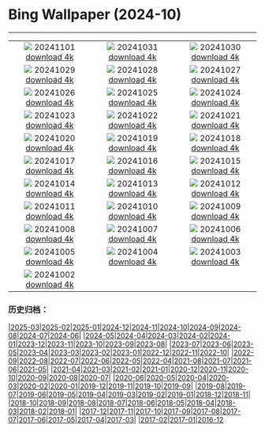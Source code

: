 # Bing Wallpaper (2024-10)
**************
| | | |
| :----: | :----: | :----: |
| ![](https://www.bing.com/th?id=OHR.VineyardsBlackForestFall_ZH-CN6767078591_1920x1080.jpg) 20241101 [download 4k](https://www.bing.com/th?id=OHR.VineyardsBlackForestFall_ZH-CN6767078591_UHD.jpg) | ![](https://www.bing.com/th?id=OHR.GargoyleParis_ZH-CN1668628241_1920x1080.jpg) 20241031 [download 4k](https://www.bing.com/th?id=OHR.GargoyleParis_ZH-CN1668628241_UHD.jpg) | ![](https://www.bing.com/th?id=OHR.HauntedEdinburgh_ZH-CN1461834159_1920x1080.jpg) 20241030 [download 4k](https://www.bing.com/th?id=OHR.HauntedEdinburgh_ZH-CN1461834159_UHD.jpg) |
| ![](https://www.bing.com/th?id=OHR.GreatOwl_ZH-CN1259534922_1920x1080.jpg) 20241029 [download 4k](https://www.bing.com/th?id=OHR.GreatOwl_ZH-CN1259534922_UHD.jpg) | ![](https://www.bing.com/th?id=OHR.PumpkinMist_ZH-CN0898655859_1920x1080.jpg) 20241028 [download 4k](https://www.bing.com/th?id=OHR.PumpkinMist_ZH-CN0898655859_UHD.jpg) | ![](https://www.bing.com/th?id=OHR.PolarBearHug_ZH-CN0696077546_1920x1080.jpg) 20241027 [download 4k](https://www.bing.com/th?id=OHR.PolarBearHug_ZH-CN0696077546_UHD.jpg) |
| ![](https://www.bing.com/th?id=OHR.GhostForest_ZH-CN9648216213_1920x1080.jpg) 20241026 [download 4k](https://www.bing.com/th?id=OHR.GhostForest_ZH-CN9648216213_UHD.jpg) | ![](https://www.bing.com/th?id=OHR.MontBlancMassif_ZH-CN9172264924_1920x1080.jpg) 20241025 [download 4k](https://www.bing.com/th?id=OHR.MontBlancMassif_ZH-CN9172264924_UHD.jpg) | ![](https://www.bing.com/th?id=OHR.BodieCalifornia_ZH-CN8941360519_1920x1080.jpg) 20241024 [download 4k](https://www.bing.com/th?id=OHR.BodieCalifornia_ZH-CN8941360519_UHD.jpg) |
| ![](https://www.bing.com/th?id=OHR.MadameSherriCastle_ZH-CN8101580548_1920x1080.jpg) 20241023 [download 4k](https://www.bing.com/th?id=OHR.MadameSherriCastle_ZH-CN8101580548_UHD.jpg) | ![](https://www.bing.com/th?id=OHR.MonsterDoor_ZH-CN6613337019_1920x1080.jpg) 20241022 [download 4k](https://www.bing.com/th?id=OHR.MonsterDoor_ZH-CN6613337019_UHD.jpg) | ![](https://www.bing.com/th?id=OHR.AutumnCypress_ZH-CN5099875619_1920x1080.jpg) 20241021 [download 4k](https://www.bing.com/th?id=OHR.AutumnCypress_ZH-CN5099875619_UHD.jpg) |
| ![](https://www.bing.com/th?id=OHR.SmilingSloth_ZH-CN4646662964_1920x1080.jpg) 20241020 [download 4k](https://www.bing.com/th?id=OHR.SmilingSloth_ZH-CN4646662964_UHD.jpg) | ![](https://www.bing.com/th?id=OHR.DenderaTemple_ZH-CN3097745887_1920x1080.jpg) 20241019 [download 4k](https://www.bing.com/th?id=OHR.DenderaTemple_ZH-CN3097745887_UHD.jpg) | ![](https://www.bing.com/th?id=OHR.CentralParkAutumn_ZH-CN2757358246_1920x1080.jpg) 20241018 [download 4k](https://www.bing.com/th?id=OHR.CentralParkAutumn_ZH-CN2757358246_UHD.jpg) |
| ![](https://www.bing.com/th?id=OHR.KochiaJapan_ZH-CN9896157139_1920x1080.jpg) 20241017 [download 4k](https://www.bing.com/th?id=OHR.KochiaJapan_ZH-CN9896157139_UHD.jpg) | ![](https://www.bing.com/th?id=OHR.FossilsDorset_ZH-CN8722623801_1920x1080.jpg) 20241016 [download 4k](https://www.bing.com/th?id=OHR.FossilsDorset_ZH-CN8722623801_UHD.jpg) | ![](https://www.bing.com/th?id=OHR.MaraMigration_ZH-CN8215566853_1920x1080.jpg) 20241015 [download 4k](https://www.bing.com/th?id=OHR.MaraMigration_ZH-CN8215566853_UHD.jpg) |
| ![](https://www.bing.com/th?id=OHR.CocoBeach_ZH-CN7503553722_1920x1080.jpg) 20241014 [download 4k](https://www.bing.com/th?id=OHR.CocoBeach_ZH-CN7503553722_UHD.jpg) | ![](https://www.bing.com/th?id=OHR.AlcazarSeville_ZH-CN5581795099_1920x1080.jpg) 20241013 [download 4k](https://www.bing.com/th?id=OHR.AlcazarSeville_ZH-CN5581795099_UHD.jpg) | ![](https://www.bing.com/th?id=OHR.QuebecDuck_ZH-CN0588954873_1920x1080.jpg) 20241012 [download 4k](https://www.bing.com/th?id=OHR.QuebecDuck_ZH-CN0588954873_UHD.jpg) |
| ![](https://www.bing.com/th?id=OHR.Chongyang2024_ZH-CN4180097837_1920x1080.jpg) 20241011 [download 4k](https://www.bing.com/th?id=OHR.Chongyang2024_ZH-CN4180097837_UHD.jpg) | ![](https://www.bing.com/th?id=OHR.SoranoItaly_ZH-CN5842160079_1920x1080.jpg) 20241010 [download 4k](https://www.bing.com/th?id=OHR.SoranoItaly_ZH-CN5842160079_UHD.jpg) | ![](https://www.bing.com/th?id=OHR.AspensColorado_ZH-CN0132780533_1920x1080.jpg) 20241009 [download 4k](https://www.bing.com/th?id=OHR.AspensColorado_ZH-CN0132780533_UHD.jpg) |
| ![](https://www.bing.com/th?id=OHR.SoranoItaly_ZH-CN1190725201_1920x1080.jpg) 20241008 [download 4k](https://www.bing.com/th?id=OHR.SoranoItaly_ZH-CN1190725201_UHD.jpg) | ![](https://www.bing.com/th?id=OHR.BoraPapeete_ZH-CN1991283465_1920x1080.jpg) 20241007 [download 4k](https://www.bing.com/th?id=OHR.BoraPapeete_ZH-CN1991283465_UHD.jpg) | ![](https://www.bing.com/th?id=OHR.CoyoteGulch_ZH-CN2869463336_1920x1080.jpg) 20241006 [download 4k](https://www.bing.com/th?id=OHR.CoyoteGulch_ZH-CN2869463336_UHD.jpg) |
| ![](https://www.bing.com/th?id=OHR.ElephantTeacher_ZH-CN0543308499_1920x1080.jpg) 20241005 [download 4k](https://www.bing.com/th?id=OHR.ElephantTeacher_ZH-CN0543308499_UHD.jpg) | ![](https://www.bing.com/th?id=OHR.EuropaMoon_ZH-CN0149249980_1920x1080.jpg) 20241004 [download 4k](https://www.bing.com/th?id=OHR.EuropaMoon_ZH-CN0149249980_UHD.jpg) | ![](https://www.bing.com/th?id=OHR.TajMahalReflection_ZH-CN7498774173_1920x1080.jpg) 20241003 [download 4k](https://www.bing.com/th?id=OHR.TajMahalReflection_ZH-CN7498774173_UHD.jpg) |
| ![](https://www.bing.com/th?id=OHR.WindRiverAlaska_ZH-CN7317039321_1920x1080.jpg) 20241002 [download 4k](https://www.bing.com/th?id=OHR.WindRiverAlaska_ZH-CN7317039321_UHD.jpg) |  |  |

### 历史归档：

|[2025-03](/2025-03/2025-03.md)|[2025-02](/2025-02/2025-02.md)|[2025-01](/2025-01/2025-01.md)|[2024-12](/2024-12/2024-12.md)|[2024-11](/2024-11/2024-11.md)|[2024-10](/2024-10/2024-10.md)|[2024-09](/2024-09/2024-09.md)|[2024-08](/2024-08/2024-08.md)|[2024-07](/2024-07/2024-07.md)|[2024-06](/2024-06/2024-06.md)|
|[2024-05](/2024-05/2024-05.md)|[2024-04](/2024-04/2024-04.md)|[2024-03](/2024-03/2024-03.md)|[2024-02](/2024-02/2024-02.md)|[2024-01](/2024-01/2024-01.md)|[2023-12](/2023-12/2023-12.md)|[2023-11](/2023-11/2023-11.md)|[2023-10](/2023-10/2023-10.md)|[2023-09](/2023-09/2023-09.md)|[2023-08](/2023-08/2023-08.md)|
|[2023-07](/2023-07/2023-07.md)|[2023-06](/2023-06/2023-06.md)|[2023-05](/2023-05/2023-05.md)|[2023-04](/2023-04/2023-04.md)|[2023-03](/2023-03/2023-03.md)|[2023-02](/2023-02/2023-02.md)|[2023-01](/2023-01/2023-01.md)|[2022-12](/2022-12/2022-12.md)|[2022-11](/2022-11/2022-11.md)|[2022-10](/2022-10/2022-10.md)|
|[2022-09](/2022-09/2022-09.md)|[2022-08](/2022-08/2022-08.md)|[2022-07](/2022-07/2022-07.md)|[2022-06](/2022-06/2022-06.md)|[2022-05](/2022-05/2022-05.md)|[2022-04](/2022-04/2022-04.md)|[2021-08](/2021-08/2021-08.md)|[2021-07](/2021-07/2021-07.md)|[2021-06](/2021-06/2021-06.md)|[2021-05](/2021-05/2021-05.md)|
|[2021-04](/2021-04/2021-04.md)|[2021-03](/2021-03/2021-03.md)|[2021-02](/2021-02/2021-02.md)|[2021-01](/2021-01/2021-01.md)|[2020-12](/2020-12/2020-12.md)|[2020-11](/2020-11/2020-11.md)|[2020-10](/2020-10/2020-10.md)|[2020-09](/2020-09/2020-09.md)|[2020-08](/2020-08/2020-08.md)|[2020-07](/2020-07/2020-07.md)|
|[2020-06](/2020-06/2020-06.md)|[2020-05](/2020-05/2020-05.md)|[2020-04](/2020-04/2020-04.md)|[2020-03](/2020-03/2020-03.md)|[2020-02](/2020-02/2020-02.md)|[2020-01](/2020-01/2020-01.md)|[2019-12](/2019-12/2019-12.md)|[2019-11](/2019-11/2019-11.md)|[2019-10](/2019-10/2019-10.md)|[2019-09](/2019-09/2019-09.md)|
|[2019-08](/2019-08/2019-08.md)|[2019-07](/2019-07/2019-07.md)|[2019-06](/2019-06/2019-06.md)|[2019-05](/2019-05/2019-05.md)|[2019-04](/2019-04/2019-04.md)|[2019-03](/2019-03/2019-03.md)|[2019-02](/2019-02/2019-02.md)|[2019-01](/2019-01/2019-01.md)|[2018-12](/2018-12/2018-12.md)|[2018-11](/2018-11/2018-11.md)|
|[2018-10](/2018-10/2018-10.md)|[2018-09](/2018-09/2018-09.md)|[2018-08](/2018-08/2018-08.md)|[2018-07](/2018-07/2018-07.md)|[2018-06](/2018-06/2018-06.md)|[2018-05](/2018-05/2018-05.md)|[2018-04](/2018-04/2018-04.md)|[2018-03](/2018-03/2018-03.md)|[2018-02](/2018-02/2018-02.md)|[2018-01](/2018-01/2018-01.md)|
|[2017-12](/2017-12/2017-12.md)|[2017-11](/2017-11/2017-11.md)|[2017-10](/2017-10/2017-10.md)|[2017-09](/2017-09/2017-09.md)|[2017-08](/2017-08/2017-08.md)|[2017-07](/2017-07/2017-07.md)|[2017-06](/2017-06/2017-06.md)|[2017-05](/2017-05/2017-05.md)|[2017-04](/2017-04/2017-04.md)|[2017-03](/2017-03/2017-03.md)|
|[2017-02](/2017-02/2017-02.md)|[2017-01](/2017-01/2017-01.md)|[2016-12](/2016-12/2016-12.md)